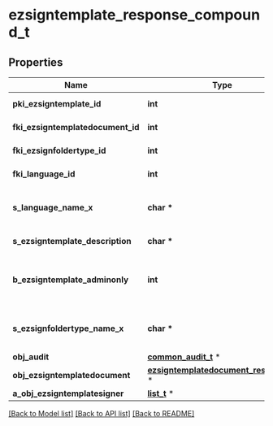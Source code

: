 # ezsigntemplate_response_compound_t

## Properties
Name | Type | Description | Notes
------------ | ------------- | ------------- | -------------
**pki_ezsigntemplate_id** | **int** | The unique ID of the Ezsigntemplate | 
**fki_ezsigntemplatedocument_id** | **int** | The unique ID of the Ezsigntemplatedocument | [optional] 
**fki_ezsignfoldertype_id** | **int** | The unique ID of the Ezsignfoldertype. | 
**fki_language_id** | **int** | The unique ID of the Language.  Valid values:  |Value|Description| |-|-| |1|French| |2|English| | 
**s_language_name_x** | **char \*** | The Name of the Language in the language of the requester | 
**s_ezsigntemplate_description** | **char \*** | The description of the Ezsigntemplate | 
**b_ezsigntemplate_adminonly** | **int** | Whether the Ezsigntemplate can be accessed by admin users only (eUserType&#x3D;Normal) | 
**s_ezsignfoldertype_name_x** | **char \*** | The name of the Ezsignfoldertype in the language of the requester | 
**obj_audit** | [**common_audit_t**](common_audit.md) \* |  | 
**obj_ezsigntemplatedocument** | [**ezsigntemplatedocument_response_t**](ezsigntemplatedocument_response.md) \* |  | [optional] 
**a_obj_ezsigntemplatesigner** | [**list_t**](ezsigntemplatesigner_response_compound.md) \* |  | 

[[Back to Model list]](../README.md#documentation-for-models) [[Back to API list]](../README.md#documentation-for-api-endpoints) [[Back to README]](../README.md)


